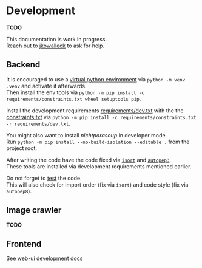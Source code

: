 # Development

**TODO**

This documentation is work in progress.   
Reach out to [jkowalleck](https://github.com/jkowalleck) to ask for help.


## Backend

It is encouraged to use a [virtual python environment](https://docs.python.org/3/library/venv.html)
via `python -m venv .venv` and activate it afterwards.  
Then install the env tools via `python -m pip install -c requirements/constraints.txt wheel setuptools pip`.

Install the development requirements [requirements/dev.txt](../../../requirements/dev.txt) 
with the the [constraints.txt](../../../requirements/constraints.txt)
via `python -m pip install -c requirements/constraints.txt -r requirements/dev.txt`.

You might also want to install _nichtparasoup_ in developer mode.  
Run `python -m pip install --no-build-isolation --editable .` from the project root.

After writing the code have the code fixed via
[`isort`](https://pypi.org/project/isort/) and
[`autopep3`](https://pypi.org/project/autopep3/).   
These tools are installed via development requirements mentioned earlier.

Do not forget to [test](testing.md) the code.  
This will also check for
import order (fix via `isort`) and
code style (fix via `autopep8`).

## Image crawler

**TODO**


## Frontend

See [web-ui development docs](../web-ui/index.md)
